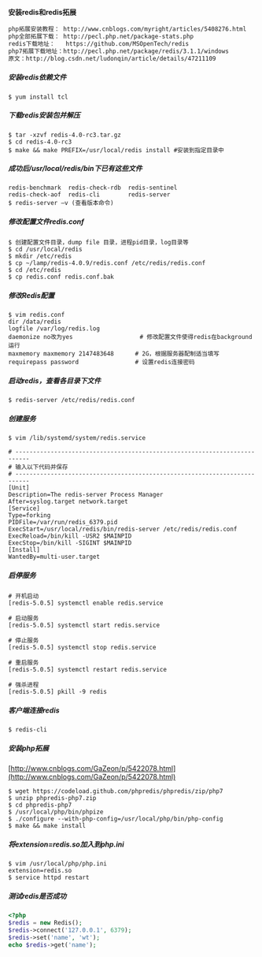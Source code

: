 #### 安装redis和redis拓展

```tex
php拓展安装教程： http://www.cnblogs.com/myright/articles/5408276.html
php全部拓展下载： http://pecl.php.net/package-stats.php
redis下载地址：   https://github.com/MSOpenTech/redis
php7拓展下载地址：http://pecl.php.net/package/redis/3.1.1/windows
原文：http://blog.csdn.net/ludonqin/article/details/47211109
```

##### 安装redis依赖文件

```shell
$ yum install tcl
```

##### 下载redis安装包并解压

```shell
$ tar -xzvf redis-4.0-rc3.tar.gz
$ cd redis-4.0-rc3
$ make && make PREFIX=/usr/local/redis install #安装到指定目录中
```

##### 成功后/usr/local/redis/bin下已有这些文件

```shell
redis-benchmark  redis-check-rdb  redis-sentinel
redis-check-aof  redis-cli        redis-server
$ redis-server –v (查看版本命令)
```

##### 修改配置文件redis.conf

```shell
$ 创建配置文件目录，dump file 目录，进程pid目录，log目录等
$ cd /usr/local/redis
$ mkdir /etc/redis
$ cp ~/lamp/redis-4.0.9/redis.conf /etc/redis/redis.conf
$ cd /etc/redis
$ cp redis.conf redis.conf.bak
```

##### 修改Redis配置

```shell
$ vim redis.conf
dir /data/redis
logfile /var/log/redis.log
daemonize no改为yes					# 修改配置文件使得redis在background运行
maxmemory maxmemory 2147483648      # 2G，根据服务器配制适当填写
requirepass password                # 设置redis连接密码
```

##### 启动redis，查看各目录下文件

```shell
$ redis-server /etc/redis/redis.conf
```

##### 创建服务
```shell
$ vim /lib/systemd/system/redis.service

# --------------------------------------------------------------------------
# 输入以下代码并保存
# --------------------------------------------------------------------------
[Unit]
Description=The redis-server Process Manager
After=syslog.target network.target
[Service]
Type=forking
PIDFile=/var/run/redis_6379.pid
ExecStart=/usr/local/redis/bin/redis-server /etc/redis/redis.conf         
ExecReload=/bin/kill -USR2 $MAINPID
ExecStop=/bin/kill -SIGINT $MAINPID
[Install]
WantedBy=multi-user.target
```

##### 启停服务
```shell
# 开机启动
[redis-5.0.5] systemctl enable redis.service

# 启动服务
[redis-5.0.5] systemctl start redis.service

# 停止服务
[redis-5.0.5] systemctl stop redis.service

# 重启服务
[redis-5.0.5] systemctl restart redis.service

# 强杀进程
[redis-5.0.5] pkill -9 redis

```

##### 客户端连接redis

```shell
$ redis-cli
```

##### 安装php拓展

[http://www.cnblogs.com/GaZeon/p/5422078.html](http://www.cnblogs.com/GaZeon/p/5422078.html)

```shell
$ wget https://codeload.github.com/phpredis/phpredis/zip/php7
$ unzip phpredis-php7.zip
$ cd phpredis-php7
$ /usr/local/php/bin/phpize
$ ./configure --with-php-config=/usr/local/php/bin/php-config
$ make && make install
```

##### 将extension=redis.so加入到php.ini

```shell
$ vim /usr/local/php/php.ini
extension=redis.so
$ service httpd restart
```

##### 测试redis是否成功

```php
<?php
$redis = new Redis();
$redis->connect('127.0.0.1', 6379);
$redis->set('name', 'wt');
echo $redis->get('name');
```
